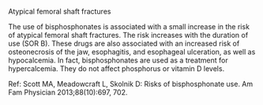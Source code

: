 Atypical femoral shaft fractures

The use of bisphosphonates is associated with a small increase in the risk of atypical femoral shaft
fractures. The risk increases with the duration of use (SOR B). These drugs are also associated with an
increased risk of osteonecrosis of the jaw, esophagitis, and esophageal ulceration, as well as hypocalcemia.
In fact, bisphosphonates are used as a treatment for hypercalcemia. They do not affect phosphorus or
vitamin D levels.

Ref: Scott MA, Meadowcraft L, Skolnik D: Risks of bisphosphonate use. Am Fam Physician 2013;88(10):697, 702.